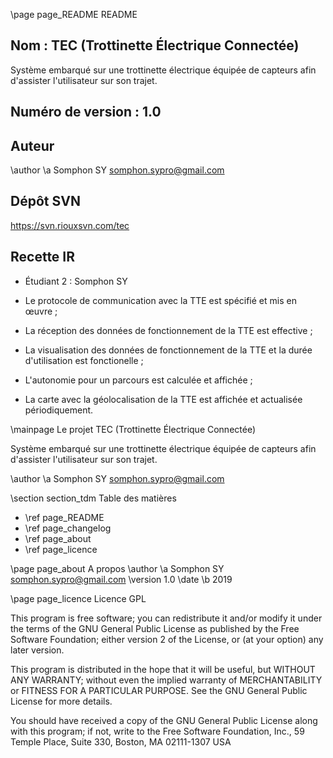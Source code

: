 \page page_README README

## Nom : TEC (Trottinette Électrique Connectée)

Système embarqué sur une trottinette électrique équipée de capteurs afin d'assister l'utilisateur sur son trajet.

## Numéro de version : 1.0

## Auteur

\author \a Somphon SY <somphon.sypro@gmail.com>

## Dépôt SVN

https://svn.riouxsvn.com/tec

## Recette IR
 
- Étudiant 2 : Somphon SY

- Le protocole de communication avec la TTE est spécifié et mis en œuvre ;
- La réception des données de fonctionnement de la TTE est effective ;
- La visualisation des données de fonctionnement de la TTE et la durée d'utilisation est fonctionelle ;
- L'autonomie pour un parcours est calculée et affichée ;
- La carte avec la géolocalisation de la TTE est affichée et actualisée périodiquement.

\mainpage Le projet TEC (Trottinette Électrique Connectée)

Système embarqué sur une trottinette électrique équipée de capteurs afin d'assister l'utilisateur sur son trajet.

\author \a Somphon SY <somphon.sypro@gmail.com>

\section section_tdm Table des matières
- \ref page_README
- \ref page_changelog
- \ref page_about
- \ref page_licence

\page page_about A propos
\author \a Somphon SY <somphon.sypro@gmail.com>
\version 1.0
\date \b 2019

\page page_licence Licence GPL

This program is free software; you can redistribute it and/or modify
it under the terms of the GNU General Public License as published by
the Free Software Foundation; either version 2 of the License, or
(at your option) any later version.

This program is distributed in the hope that it will be useful,
but WITHOUT ANY WARRANTY; without even the implied warranty of
MERCHANTABILITY or FITNESS FOR A PARTICULAR PURPOSE. See the
GNU General Public License for more details.

You should have received a copy of the GNU General Public License
along with this program; if not, write to the Free Software
Foundation, Inc., 59 Temple Place, Suite 330, Boston, MA 02111-1307 USA
